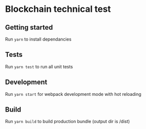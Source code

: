 # Blockchain technical test 

## Getting started
Run `yarn` to install dependancies

## Tests
Run `yarn test` to run all unit tests

## Development
Run `yarn start` for webpack development mode with hot reloading

## Build
Run `yarn build` to build production bundle (output dir is /dist)
